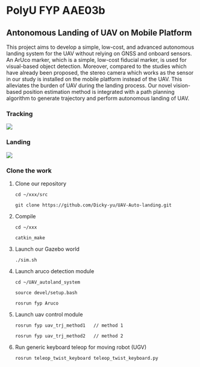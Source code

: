 # PolyU FYP AAE03b

## Antonomous Landing of UAV on Mobile Platform

This project aims to develop a simple, low-cost, and advanced autonomous landing system for the UAV without relying on GNSS and onboard sensors. An ArUco marker, which is a simple, low-cost fiducial marker, is used for visual-based object detection. Moreover, compared to the studies which have already been proposed, the stereo camera which works as the sensor in our study is installed on the mobile platform instead of the UAV. This alleviates the burden of UAV during the landing process. Our novel vision-based position estimation method is integrated with a path planning algorithm to generate trajectory and perform autonomous landing of UAV.

### Tracking
![](Picture_2.gif)

### Landing
![](Picture_3.gif)

### Clone the work
1. Clone our repository
   ```
   cd ~/xxx/src

   git clone https://github.com/Dicky-yu/UAV-Auto-landing.git
   ```
2. Compile
   ```
   cd ~/xxx

   catkin_make
   ```
3. Launch our Gazebo world
   ```
   ./sim.sh
   ```
4. Launch aruco detection module
   ```
   cd ~/UAV_autoland_system
   
   source devel/setup.bash
   
   rosrun fyp Aruco
   ```
5. Launch uav control module
   ```
   rosrun fyp uav_trj_method1   // method 1 
   
   rosrun fyp uav_trj_method2   // method 2
   ```
6. Run generic keyboard teleop for moving robot (UGV)
   ```
   rosrun teleop_twist_keyboard teleop_twist_keyboard.py
   ```
